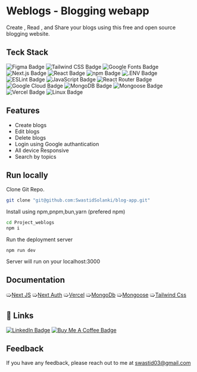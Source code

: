 
# Weblogs - Blogging webapp

Create , Read , and Share your blogs using this free and open source blogging website.


## Teck Stack

![Figma Badge](https://img.shields.io/badge/Figma-F24E1E?logo=figma&logoColor=fff&style=for-the-badge)
![Tailwind CSS Badge](https://img.shields.io/badge/Tailwind%20CSS-06B6D4?logo=tailwindcss&logoColor=fff&style=for-the-badge)
![Google Fonts Badge](https://img.shields.io/badge/Google%20Fonts-4285F4?logo=googlefonts&logoColor=fff&style=for-the-badge)
![Next.js Badge](https://img.shields.io/badge/Next.js-000?logo=nextdotjs&logoColor=fff&style=for-the-badge)
![React Badge](https://img.shields.io/badge/React-61DAFB?logo=react&logoColor=000&style=for-the-badge)
![npm Badge](https://img.shields.io/badge/npm-CB3837?logo=npm&logoColor=fff&style=for-the-badge)
![.ENV Badge](https://img.shields.io/badge/.ENV-ECD53F?logo=dotenv&logoColor=000&style=for-the-badge)
![ESLint Badge](https://img.shields.io/badge/ESLint-4B32C3?logo=eslint&logoColor=fff&style=for-the-badge)
![JavaScript Badge](https://img.shields.io/badge/JavaScript-F7DF1E?logo=javascript&logoColor=000&style=for-the-badge)
![React Router Badge](https://img.shields.io/badge/React%20Router-CA4245?logo=reactrouter&logoColor=fff&style=for-the-badge)
![Google Cloud Badge](https://img.shields.io/badge/Google%20Cloud-4285F4?logo=googlecloud&logoColor=fff&style=for-the-badge)
![MongoDB Badge](https://img.shields.io/badge/MongoDB-47A248?logo=mongodb&logoColor=fff&style=for-the-badge)
![Mongoose Badge](https://img.shields.io/badge/Mongoose-800?logo=mongoose&logoColor=fff&style=for-the-badge)
![Vercel Badge](https://img.shields.io/badge/Vercel-000?logo=vercel&logoColor=fff&style=for-the-badge)
![Linux Badge](https://img.shields.io/badge/Linux-FCC624?logo=linux&logoColor=000&style=for-the-badge)


## Features

- Create blogs
- Edit blogs
- Delete blogs
- Login using Google authantication
- All device Responsive
- Search by topics


## Run locally

Clone Git Repo.

```bash
git clone "git@github.com:SwastidSolanki/blog-app.git"
```
Install using npm,pnpm,bun,yarn
(prefered npm)
```bash
cd Project_weblogs
npm i 
```
Run the deployment server
```
npm run dev
```
Server will run on your localhost:3000

## Documentation

🢡[Next JS](https://nextjs.org/)
🢡[Next Auth](https://next-auth.js.org/)
🢡[Vercel](https://vercel.com/home)
🢡[MongoDb](https://www.mongodb.com/products/platform/atlas-database)
🢡[Mongoose](https://mongoosejs.com/)
🢡[Tailwind Css](https://tailwindcss.com/)


## 🔗 Links
[![LinkedIn Badge](https://img.shields.io/badge/LinkedIn-0A66C2?logo=linkedin&logoColor=fff&style=for-the-badge)]([https://twitter.com/](https://www.linkedin.com/in/swastid-solanki-879551212/))
[![Buy Me A Coffee Badge](https://img.shields.io/badge/Buy%20Me%20A%20Coffee-FD0?logo=buymeacoffee&logoColor=000&style=for-the-badge)](https://www.buymeacoffee.com/swastid)
## Feedback

If you have any feedback, please reach out to me at swastid03@gmail.com


